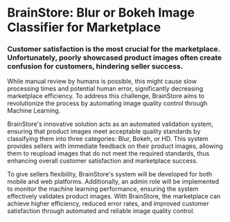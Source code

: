 # BrainStore: Blur or Bokeh Image Classifier for Marketplace

### Customer satisfaction is the most crucial for the marketplace. Unfortunately, poorly showcased product images often create confusion for customers, hindering seller success.

While manual review by humans is possible, this might cause slow processing times and potential human error, significantly decreasing marketplace efficiency. To address this challenge, BrainStore aims to revolutionize the process by automating image quality control through Machine Learning.

BrainStore's innovative solution acts as an automated validation system, ensuring that product images meet acceptable quality standards by classifying them into three categories: Blur, Bokeh, or HD. This system provides sellers with immediate feedback on their product images, allowing them to reupload images that do not meet the required standards, thus enhancing overall customer satisfaction and marketplace success.

To give sellers flexibility, BrainStore's system will be developed for both mobile and web platforms. Additionally, an admin role will be implemented to monitor the machine learning performance, ensuring the system effectively validates product images. With BrainStore, the marketplace can achieve higher efficiency, reduced error rates, and improved customer satisfaction through automated and reliable image quality control.
